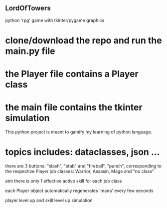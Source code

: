 ## LordOfTowers
 python 'rpg' game with tkinter/pygame graphics

# clone/download the repo and run the main.py file
# the Player file contains a Player class
# the main file contains the tkinter simulation

 This python project is meant to gamify my learning of python language.

# topics includes: dataclasses, json ...
 
 there are 3 buttons: "slash", "stab" and "fireball", "punch", corresponding to the respective Player job classes: Warrior, Assasin, Mage and "no class"

 atm there is only 1 effective active skill for each job class

 each Player object automatically regenerates 'mana' every few seconds

 player level up and skill level up simulation
